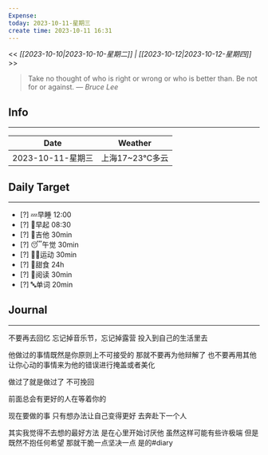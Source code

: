 ```yaml
---
Expense: 
today: 2023-10-11-星期三
create time: 2023-10-11 16:31
---
```


<< *[[2023-10-10|2023-10-10-星期二]] | [[2023-10-12|2023-10-12-星期四]]* >>


> Take no thought of who is right or wrong or who is better than. Be not for or against.
> — <cite>Bruce Lee</cite>


## Info
***
| Date        | Weather      | 
| ----------- | ------------ |
| 2023-10-11-星期三 |  上海17~23℃多云 |


## Daily Target 
***
- [?] 💤早睡   12:00
- [?] 🌅早起    08:30
- [?] 🎵吉他    30min
- [?] 😴午觉    30min
- [?] 🏃‍♀️运动    30min  
- [?] 🚫甜食    24h
- [?] 📖阅读    30min 
- [?] 🔤单词    20min    


##  Journal
***

不要再去回忆
忘记掉音乐节，忘记掉露营
投入到自己的生活里去

他做过的事情既然是你原则上不可接受的
那就不要再为他辩解了
也不要再用其他让你心动的事情来为他的错误进行掩盖或者美化

做过了就是做过了
不可挽回

前面总会有更好的人在等着你的

现在要做的事
只有想办法让自己变得更好
去奔赴下一个人


其实我觉得不去想的最好方法
是在心里开始讨厌他
虽然这样可能有些许极端
但是既然不抱任何希望
那就干脆一点坚决一点
是的#diary